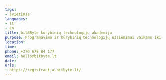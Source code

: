 ```yaml
---
tags:
- švietimas
languages:
- lt
- en
title: bit&Byte kūrybinių technologijų akademija
purpose: Programavimo ir kūrybinių technologijų užsiėmimai vaikams iki 14 metų. Gyvai Vilniuje ir Kaune, nuotoliniu būdu iš visos Lietuvos. Registruotis įprastoje registracijoje, prie pastabų pridėti, kad esate iš Ukrainos.
location: 
time: 
phone: +370 678 84 177
email: hello@bitbyte.lt
date: 
urls:
- https://registracija.bitbyte.lt/
---
```


